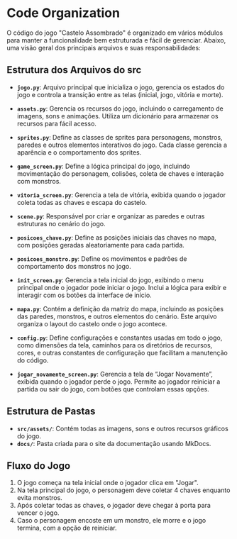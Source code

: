 # Code Organization

O código do jogo "Castelo Assombrado" é organizado em vários módulos para manter a funcionalidade bem estruturada e fácil de gerenciar. Abaixo, uma visão geral dos principais arquivos e suas responsabilidades:

## Estrutura dos Arquivos do src

- **`jogo.py`**: Arquivo principal que inicializa o jogo, gerencia os estados do jogo e controla a transição entre as telas (inicial, jogo, vitória e morte).

- **`assets.py`**: Gerencia os recursos do jogo, incluindo o carregamento de imagens, sons e animações. Utiliza um dicionário para armazenar os recursos para fácil acesso.

- **`sprites.py`**: Define as classes de sprites para personagens, monstros, paredes e outros elementos interativos do jogo. Cada classe gerencia a aparência e o comportamento dos sprites.

- **`game_screen.py`**: Define a lógica principal do jogo, incluindo movimentação do personagem, colisões, coleta de chaves e interação com monstros.

- **`vitoria_screen.py`**: Gerencia a tela de vitória, exibida quando o jogador coleta todas as chaves e escapa do castelo.

- **`scene.py`**: Responsável por criar e organizar as paredes e outras estruturas no cenário do jogo.

- **`posicoes_chave.py`**: Define as posições iniciais das chaves no mapa, com posições geradas aleatoriamente para cada partida.

- **`posicoes_monstro.py`**: Define os movimentos e padrões de comportamento dos monstros no jogo.

- **`init_screen.py`**: Gerencia a tela inicial do jogo, exibindo o menu principal onde o jogador pode iniciar o jogo. Inclui a lógica para exibir e interagir com os botões da interface de início.

- **`mapa.py`**: Contém a definição da matriz do mapa, incluindo as posições das paredes, monstros, e outros elementos do cenário. Este arquivo organiza o layout do castelo onde o jogo acontece.

- **`config.py`**: Define configurações e constantes usadas em todo o jogo, como dimensões da tela, caminhos para os diretórios de recursos, cores, e outras constantes de configuração que facilitam a manutenção do código.

- **`jogar_novamente_screen.py`**: Gerencia a tela de “Jogar Novamente”, exibida quando o jogador perde o jogo. Permite ao jogador reiniciar a partida ou sair do jogo, com botões que controlam essas opções.

## Estrutura de Pastas

- **`src/assets/`**: Contém todas as imagens, sons e outros recursos gráficos do jogo.
- **`docs/`**: Pasta criada para o site da documentação usando MkDocs.

## Fluxo do Jogo

1. O jogo começa na tela inicial onde o jogador clica em "Jogar".
2. Na tela principal do jogo, o personagem deve coletar 4 chaves enquanto evita monstros.
3. Após coletar todas as chaves, o jogador deve chegar à porta para vencer o jogo.
4. Caso o personagem encoste em um monstro, ele morre e o jogo termina, com a opção de reiniciar.